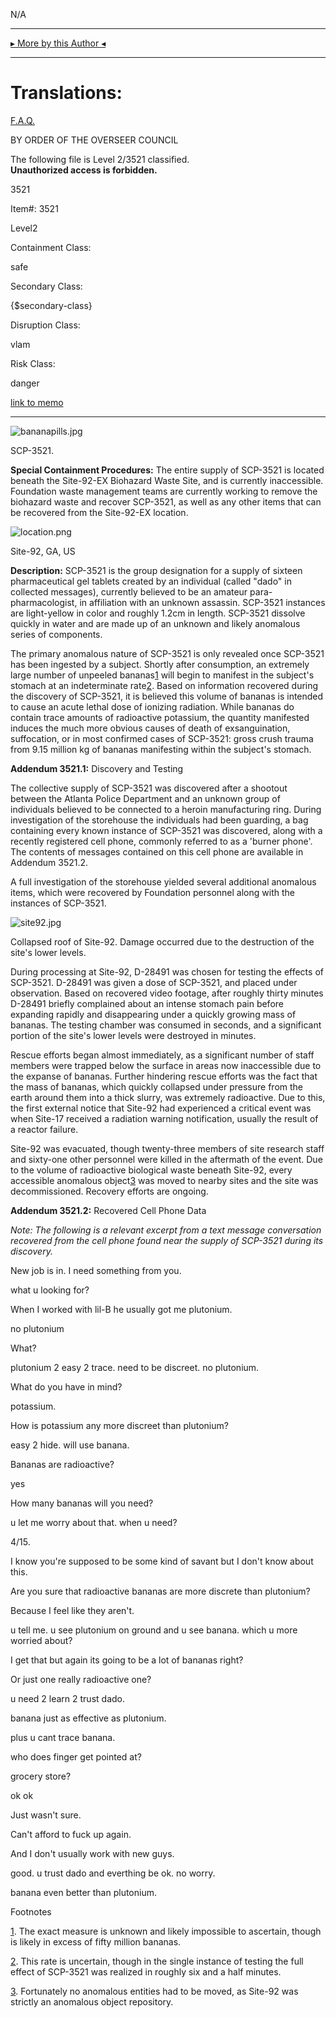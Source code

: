 N/A

* * *

[▸ More by this Author ◂](http://www.scp-wiki.net/djkaktus)

* * *

Translations:
=============

[F.A.Q.](http://www.scp-wiki.net/component:info-ayers)

  
  

BY ORDER OF THE OVERSEER COUNCIL

The following file is Level 2/3521 classified.  
**Unauthorized access is forbidden.**

3521

Item#: 3521

Level2

Containment Class:

safe

Secondary Class:

{$secondary-class}

Disruption Class:

vlam

Risk Class:

danger

[link to memo](http://www.scp-wiki.net/classification-committee-memo)  

* * *

![bananapills.jpg](http://scp-wiki.wdfiles.com/local--files/scp-3521/bananapills.jpg)

SCP-3521.

**Special Containment Procedures:** The entire supply of SCP-3521 is located beneath the Site-92-EX Biohazard Waste Site, and is currently inaccessible. Foundation waste management teams are currently working to remove the biohazard waste and recover SCP-3521, as well as any other items that can be recovered from the Site-92-EX location.

![location.png](http://scp-wiki.wdfiles.com/local--files/scp-3521/location.png)

Site-92, GA, US

**Description:** SCP-3521 is the group designation for a supply of sixteen pharmaceutical gel tablets created by an individual (called "dado" in collected messages), currently believed to be an amateur para-pharmacologist, in affiliation with an unknown assassin. SCP-3521 instances are light-yellow in color and roughly 1.2cm in length. SCP-3521 dissolve quickly in water and are made up of an unknown and likely anomalous series of components.

The primary anomalous nature of SCP-3521 is only revealed once SCP-3521 has been ingested by a subject. Shortly after consumption, an extremely large number of unpeeled bananas[1](javascript:;) will begin to manifest in the subject's stomach at an indeterminate rate[2](javascript:;). Based on information recovered during the discovery of SCP-3521, it is believed this volume of bananas is intended to cause an acute lethal dose of ionizing radiation. While bananas do contain trace amounts of radioactive potassium, the quantity manifested induces the much more obvious causes of death of exsanguination, suffocation, or in most confirmed cases of SCP-3521: gross crush trauma from 9.15 million kg of bananas manifesting within the subject's stomach.

**Addendum 3521.1:** Discovery and Testing

The collective supply of SCP-3521 was discovered after a shootout between the Atlanta Police Department and an unknown group of individuals believed to be connected to a heroin manufacturing ring. During investigation of the storehouse the individuals had been guarding, a bag containing every known instance of SCP-3521 was discovered, along with a recently registered cell phone, commonly referred to as a 'burner phone'. The contents of messages contained on this cell phone are available in Addendum 3521.2.

A full investigation of the storehouse yielded several additional anomalous items, which were recovered by Foundation personnel along with the instances of SCP-3521.

![site92.jpg](http://scp-wiki.wdfiles.com/local--files/scp-3521/site92.jpg)

Collapsed roof of Site-92. Damage occurred due to the destruction of the site's lower levels.

During processing at Site-92, D-28491 was chosen for testing the effects of SCP-3521. D-28491 was given a dose of SCP-3521, and placed under observation. Based on recovered video footage, after roughly thirty minutes D-28491 briefly complained about an intense stomach pain before expanding rapidly and disappearing under a quickly growing mass of bananas. The testing chamber was consumed in seconds, and a significant portion of the site's lower levels were destroyed in minutes.

Rescue efforts began almost immediately, as a significant number of staff members were trapped below the surface in areas now inaccessible due to the expanse of bananas. Further hindering rescue efforts was the fact that the mass of bananas, which quickly collapsed under pressure from the earth around them into a thick slurry, was extremely radioactive. Due to this, the first external notice that Site-92 had experienced a critical event was when Site-17 received a radiation warning notification, usually the result of a reactor failure.

Site-92 was evacuated, though twenty-three members of site research staff and sixty-one other personnel were killed in the aftermath of the event. Due to the volume of radioactive biological waste beneath Site-92, every accessible anomalous object[3](javascript:;) was moved to nearby sites and the site was decommissioned. Recovery efforts are ongoing.

**Addendum 3521.2:** Recovered Cell Phone Data

_Note: The following is a relevant excerpt from a text message conversation recovered from the cell phone found near the supply of SCP-3521 during its discovery._

New job is in. I need something from you.

what u looking for?

When I worked with lil-B he usually got me plutonium.

no plutonium

What?

plutonium 2 easy 2 trace. need to be discreet. no plutonium.

What do you have in mind?

potassium.

How is potassium any more discreet than plutonium?

easy 2 hide. will use banana.

Bananas are radioactive?

yes

How many bananas will you need?

u let me worry about that. when u need?

4/15.

I know you're supposed to be some kind of savant but I don't know about this.

Are you sure that radioactive bananas are more discrete than plutonium?

Because I feel like they aren't.

u tell me. u see plutonium on ground and u see banana. which u more worried about?

I get that but again its going to be a lot of bananas right?

Or just one really radioactive one?

u need 2 learn 2 trust dado.

banana just as effective as plutonium.

plus u cant trace banana.

who does finger get pointed at?

grocery store?

ok ok

Just wasn't sure.

Can't afford to fuck up again.

And I don't usually work with new guys.

good. u trust dado and everthing be ok. no worry.

banana even better than plutonium.

Footnotes

[1](javascript:;). The exact measure is unknown and likely impossible to ascertain, though is likely in excess of fifty million bananas.

[2](javascript:;). This rate is uncertain, though in the single instance of testing the full effect of SCP-3521 was realized in roughly six and a half minutes.

[3](javascript:;). Fortunately no anomalous entities had to be moved, as Site-92 was strictly an anomalous object repository.